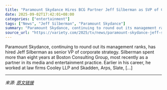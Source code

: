 ```yaml
---
title: "Paramount Skydance Hires BCG Partner Jeff Silberman as SVP of Corporate Strategy"
date: 2025-09-02T17:42:01+08:00
categories: ["entertainment"]
tags: ["News", "Jeff Silberman", "Paramount Skydance"]
summary: "Paramount Skydance, continuing to round out its management ranks, has hired Jeff Silberman as senior VP of corporate strategy. Silberman spent more than eight years at Boston Consulting Group, most re"
source_url: "https://variety.com/2025/tv/news/paramount-skydance-jeff-silberman-svp-corporate-strategy-1236504837/"
---
```


Paramount Skydance, continuing to round out its management ranks, has hired Jeff Silberman as senior VP of corporate strategy. Silberman spent more than eight years at Boston Consulting Group, most recently as a partner in its media and entertainment practice. Earlier in his career, he worked at law firms Cooley LLP and Skadden, Arps, Slate, [&#8230;]

---

*来源: [原文链接](https://variety.com/2025/tv/news/paramount-skydance-jeff-silberman-svp-corporate-strategy-1236504837/)*
